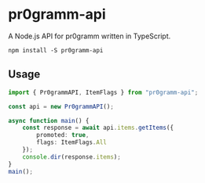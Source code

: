 # pr0gramm-api
A Node.js API for pr0gramm written in TypeScript.
```Shell
npm install -S pr0gramm-api
```

## Usage
```TypeScript
import { Pr0grammAPI, ItemFlags } from "pr0gramm-api";

const api = new Pr0grammAPI();

async function main() {
    const response = await api.items.getItems({
        promoted: true,
        flags: ItemFlags.All
    });
    console.dir(response.items);
}
main();
```

